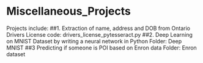 # Miscellaneous_Projects

Projects include:
##1. Extraction of name, address and DOB from Ontario Drivers License
code: drivers_license_pytesseract.py
##2. Deep Learning on MNIST Dataset by writing a neural network in Python
Folder: Deep MNIST
##3 Predicting if someone is POI based on Enron data
Folder: Enron dataset
